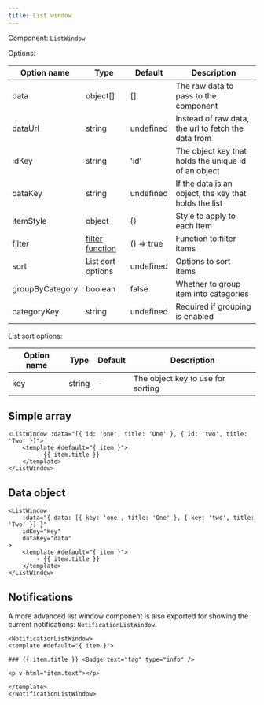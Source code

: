 ```yaml
---
title: List window
---
```


<script setup lang="ts">
import { ListWindow, NotificationListWindow } from '../../../../lib/'
</script>

Component: `ListWindow`

Options:

| Option name     | Type                               | Default    | Description                                           |
| --------------- | ---------------------------------- | ---------- | ----------------------------------------------------- |
| data            | object[]                           | []         | The raw data to pass to the component                 |
| dataUrl         | string                             | undefined  | Instead of raw data, the url to fetch the data from   |
| idKey           | string                             | 'id'       | The object key that holds the unique id of an object  |
| dataKey         | string                             | undefined  | If the data is an object, the key that holds the list |
| itemStyle       | object                             | {}         | Style to apply to each item                           |
| filter          | [filter function](./search#filter) | () => true | Function to filter items                              |
| sort            | List sort options                  | undefined  | Options to sort items                                 |
| groupByCategory | boolean                            | false      | Whether to group item into categories                 |
| categoryKey     | string                             | undefined  | Required if grouping is enabled                       |

List sort options:

| Option name | Type   | Default | Description                       |
| ----------- | ------ | ------- | --------------------------------- |
| key         | string | -       | The object key to use for sorting |

## Simple array

```vue
<ListWindow :data="[{ id: 'one', title: 'One' }, { id: 'two', title: 'Two' }]">
    <template #default="{ item }">
        - {{ item.title }}
    </template>
</ListWindow>
```

<ListWindow :data="[{ id: 'one', title: 'One' }, { id: 'two', title: 'Two' }]">
    <template #default="{ item }">
        - {{ item.title }}
    </template>
</ListWindow>

## Data object

```vue
<ListWindow
    :data="{ data: [{ key: 'one', title: 'One' }, { key: 'two', title: 'Two' }] }"
    idKey="key"
    dataKey="data"
>
    <template #default="{ item }">
        - {{ item.title }}
    </template>
</ListWindow>
```

<ListWindow :data="{ data: [{ id: 'one', title: 'One' }, { id: 'two', title: 'Two' }] }" dataKey="data">
    <template #default="{ item }">
        - {{ item.title }}
    </template>
</ListWindow>

## Notifications

A more advanced list window component is also exported for showing the current notifications: `NotificationListWindow`.

```mdx
<NotificationListWindow>
<template #default="{ item }">

### {{ item.title }} <Badge text="tag" type="info" />

<p v-html="item.text"></p>

</template>
</NotificationListWindow>
```

<NotificationListWindow>
<template #default="{ item }">

### {{ item.title }} <Badge text="tag" type="info" />

<p v-html="item.text"></p>

</template>
</NotificationListWindow>
